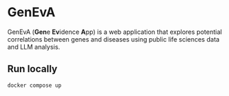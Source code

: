 # GenEvA

GenEvA (**Gen**e **Ev**idence **A**pp) is a web application that explores potential correlations between genes and diseases using public life sciences data and LLM analysis.  

## Run locally

```bash
docker compose up
```